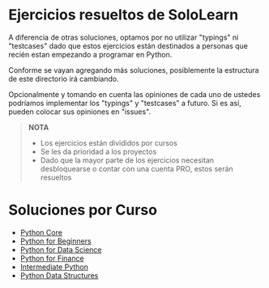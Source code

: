 # Ejercicios resueltos de SoloLearn

A diferencia de otras soluciones, optamos por no utilizar
"typings" ni "testcases" dado que estos ejercicios están destinados
a personas que recién estan empezando a programar en Python.

Conforme se vayan agregando más soluciones, posiblemente la estructura
de este directorio irá cambiando.

Opcionalmente y tomando en cuenta las opiniones de cada uno de
ustedes podríamos implementar los "typings" y "testcases" a futuro. Si
es así, pueden colocar sus opiniones en "issues".

> **NOTA**
>
> * Los ejercicios están divididos por cursos
> * Se les da prioridad a los proyectos
> * Dado que la mayor parte de los ejercicios necesitan desbloquearse o
>     contar con una cuenta PRO, estos serán resueltos 

# Soluciones por Curso

* [Python Core](python_core/)
* [Python for Beginners](python_for_beginners/)
* [Python for Data Science](python_for_data_science/)
* [Python for Finance](python_for_finance/)
* [Intermediate Python](intermediate_python/)
* [Python Data Structures](python_data_structures/)
